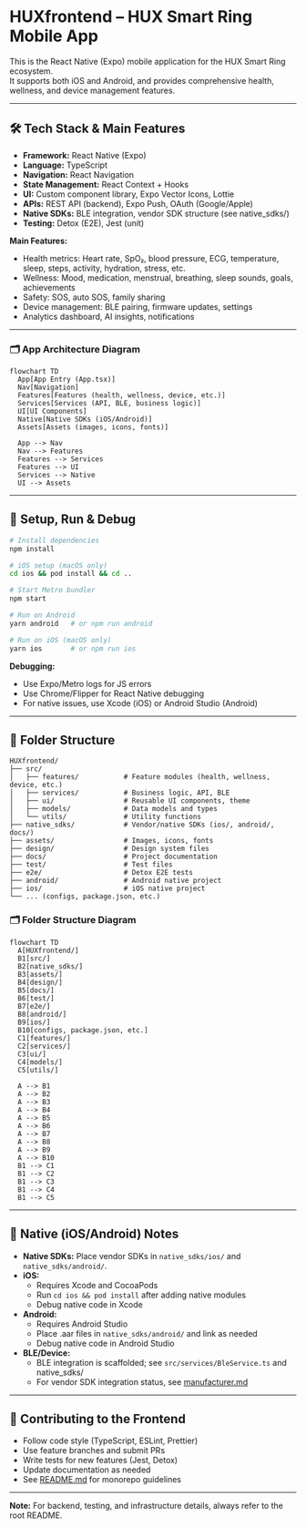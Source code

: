 # HUXfrontend – HUX Smart Ring Mobile App

This is the React Native (Expo) mobile application for the HUX Smart Ring ecosystem.  
It supports both iOS and Android, and provides comprehensive health, wellness, and device management features.

---

## 🛠️ Tech Stack & Main Features

- **Framework:** React Native (Expo)
- **Language:** TypeScript
- **Navigation:** React Navigation
- **State Management:** React Context + Hooks
- **UI:** Custom component library, Expo Vector Icons, Lottie
- **APIs:** REST API (backend), Expo Push, OAuth (Google/Apple)
- **Native SDKs:** BLE integration, vendor SDK structure (see native_sdks/)
- **Testing:** Detox (E2E), Jest (unit)

**Main Features:**
- Health metrics: Heart rate, SpO₂, blood pressure, ECG, temperature, sleep, steps, activity, hydration, stress, etc.
- Wellness: Mood, medication, menstrual, breathing, sleep sounds, goals, achievements
- Safety: SOS, auto SOS, family sharing
- Device management: BLE pairing, firmware updates, settings
- Analytics dashboard, AI insights, notifications

---

### 🗂️ App Architecture Diagram

```mermaid
flowchart TD
  App[App Entry (App.tsx)]
  Nav[Navigation]
  Features[Features (health, wellness, device, etc.)]
  Services[Services (API, BLE, business logic)]
  UI[UI Components]
  Native[Native SDKs (iOS/Android)]
  Assets[Assets (images, icons, fonts)]

  App --> Nav
  Nav --> Features
  Features --> Services
  Features --> UI
  Services --> Native
  UI --> Assets
```

---

## 🚀 Setup, Run & Debug

```sh
# Install dependencies
npm install

# iOS setup (macOS only)
cd ios && pod install && cd ..

# Start Metro bundler
npm start

# Run on Android
yarn android   # or npm run android

# Run on iOS (macOS only)
yarn ios       # or npm run ios
```

**Debugging:**
- Use Expo/Metro logs for JS errors
- Use Chrome/Flipper for React Native debugging
- For native issues, use Xcode (iOS) or Android Studio (Android)

---

## 📁 Folder Structure

```
HUXfrontend/
├── src/
│   ├── features/           # Feature modules (health, wellness, device, etc.)
│   ├── services/           # Business logic, API, BLE
│   ├── ui/                 # Reusable UI components, theme
│   ├── models/             # Data models and types
│   └── utils/              # Utility functions
├── native_sdks/            # Vendor/native SDKs (ios/, android/, docs/)
├── assets/                 # Images, icons, fonts
├── design/                 # Design system files
├── docs/                   # Project documentation
├── test/                   # Test files
├── e2e/                    # Detox E2E tests
├── android/                # Android native project
├── ios/                    # iOS native project
└── ... (configs, package.json, etc.)
```

### 🗂️ Folder Structure Diagram

```mermaid
flowchart TD
  A[HUXfrontend/]
  B1[src/]
  B2[native_sdks/]
  B3[assets/]
  B4[design/]
  B5[docs/]
  B6[test/]
  B7[e2e/]
  B8[android/]
  B9[ios/]
  B10[configs, package.json, etc.]
  C1[features/]
  C2[services/]
  C3[ui/]
  C4[models/]
  C5[utils/]

  A --> B1
  A --> B2
  A --> B3
  A --> B4
  A --> B5
  A --> B6
  A --> B7
  A --> B8
  A --> B9
  A --> B10
  B1 --> C1
  B1 --> C2
  B1 --> C3
  B1 --> C4
  B1 --> C5
```

---

## 📱 Native (iOS/Android) Notes

- **Native SDKs:** Place vendor SDKs in `native_sdks/ios/` and `native_sdks/android/`.
- **iOS:**
  - Requires Xcode and CocoaPods
  - Run `cd ios && pod install` after adding native modules
  - Debug native code in Xcode
- **Android:**
  - Requires Android Studio
  - Place .aar files in `native_sdks/android/` and link as needed
  - Debug native code in Android Studio
- **BLE/Device:**
  - BLE integration is scaffolded; see `src/services/BleService.ts` and native_sdks/
  - For vendor SDK integration status, see [manufacturer.md](./manufacturer.md)

---

## 🤝 Contributing to the Frontend

- Follow code style (TypeScript, ESLint, Prettier)
- Use feature branches and submit PRs
- Write tests for new features (Jest, Detox)
- Update documentation as needed
- See [README.md](./README.md) for monorepo guidelines

---

**Note:** For backend, testing, and infrastructure details, always refer to the root README. 